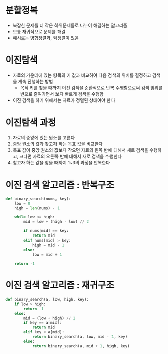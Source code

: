 # 분할정복
- 복잡한 문제를 더 작은 하위문제들로 나누어 해결하는 알고리즘
- 보통 재귀적으로 문제를 해결
- 예시로는 병합정렬과, 퀵정렬이 있음


# 이진탐색
- 자료의 가운데에 있는 항목의 키 값과 비교하여 다음 검색의 위치를 결정하고 검색을 계속 진행하는 방법
    - 목적 키를 찾을 때까지 이진 검색을 순환적으로 반복 수행함으로써 검색 범위를 반으로 줄여가면서 보다 빠르게 검색을 수행함
- 이진 검색을 하기 위해서는 자료가 정렬된 상태여야 한다

# 이진탐색 과정
1. 자료의 중앙에 있는 원소를 고른다
2. 중앙 원소의 값과 찾고자 하는 목표 값을 비교한다
3. 목표 값이 중앙 원소의 값보다 작으면 자료의 왼쪽 반에 대해서 새로 검색을 수행하고, 크다면 자료의 오른쪽 반에 대해서 새로 검색을 수행한다
4. 찾고자 하는 값을 찾을 때까지 1~3의 과정을 반복한다

# 이진 검색 알고리즘 : 반복구조
```python
def binary_search(nums, key):
    low = 0
    high = len(nums) - 1

    while low <= high:
        mid = low + (high - low) // 2

        if nums[mid] == key:
            return mid
        elif nums[mid] > key:
            high = mid - 1
        else:
            low = mid + 1
    
    return -1
```

# 이진 검색 알고리즘 : 재귀구조
```python
def binary_search(a, low, high, key):
    if low > high:
        return -1
    else:
        mid = (low + high) // 2
        if key == a[mid]:
            return mid
        elif key < a[mid]:
            return binary_search(a, low, mid - 1, key)
        else:
            return binary_search(a, mid + 1, high, key)
```